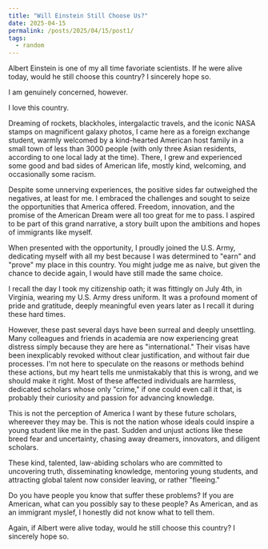 ```yaml
---
title: "Will Einstein Still Choose Us?"
date: 2025-04-15
permalink: /posts/2025/04/15/post1/
tags:
  - random
---
```


Albert Einstein is one of my all time favoriate scientists.
If he were alive today, would he still choose this country?
I sincerely hope so.


I am genuinely concerned, however.

I love this country.

Dreaming of rockets, blackholes, intergalactic travels, and the iconic NASA stamps on magnificent galaxy photos, I came here as a foreign exchange student, warmly welcomed by a kind-hearted American host family in a small town of less than 3000 people (with only three Asian residents, according to one local lady at the time). There, I grew and experienced some good and bad sides of American life, mostly kind, welcoming, and occasionally some racism. 

Despite some unnerving experiences, the positive sides far outweighed the negatives, at least for me. I embraced the challenges and sought to seize the opportunities that America offered. Freedom, innovation, and the promise of the American Dream were all too great for me to pass. I aspired to be part of this grand narrative, a story built upon the ambitions and hopes of immigrants like myself.

When presented with the opportunity, I proudly joined the U.S. Army, dedicating myself with all my best because I was determined to "earn" and "prove" my place in this country. You might judge me as naive, but given the chance to decide again, I would have still made the same choice.

I recall the day I took my citizenship oath; it was fittingly on July 4th, in Virginia, wearing my U.S. Army dress uniform. It was a profound moment of pride and gratitude, deeply meaningful even years later as I recall it during these hard times.

However, these past several days have been surreal and deeply unsettling. Many colleagues and friends in academia are now experiencing great distress simply because they are here as "international." Their visas have been inexplicably revoked without clear justification, and without fair due processes. I'm not here to speculate on the reasons or methods behind these actions, but my heart tells me unmistakably that this is wrong, and we should make it right. Most of these affected individuals are harmless, dedicated scholars whose only "crime," if one could even call it that, is probably their curiosity and passion for advancing knowledge.

This is not the perception of America I want by these future scholars, whereever they may be. This is not the nation whose ideals could inspire a young student like me in the past. Sudden and unjust actions like these breed fear and uncertainty, chasing away dreamers, innovators, and diligent scholars.

These kind, talented, law-abiding scholars who are committed to uncovering truth, disseminating knowledge, mentoring young students, and attracting global talent now consider leaving, or rather "fleeing."

Do you have people you know that suffer these problems?
If you are American, what can you possibly say to these people? 
As American, and as an immigrant myslef, I honestly did not know what to tell them.

Again, if Albert were alive today, would he still choose this country?
I sincerely hope so.
